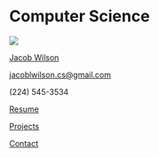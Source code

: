 # Computer Science
<img src="https://pbs.twimg.com/profile_images/1007265563201204224/qxWgmvS6_400x400.jpg">
<p class="top"><u>Jacob Wilson</u><p>
<p class="mid"><a href="mailto:jacoblwilson.cs@gmail.com">jacoblwilson.cs@gmail.com</a></p>
<p class="bot">(224) 545-3534</p>
<p class="body"><a href="resume.html">Resume<a/></p>
<p class="body"><a href="projects.html">Projects</a></p>
<p class="body"><a href="contact.html">Contact</a></p>
